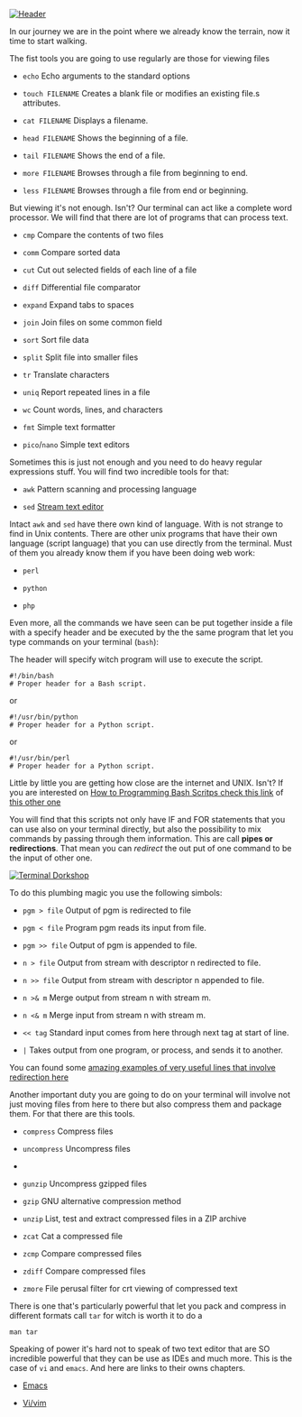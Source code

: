 [![Header](https://raw.github.com/patriciogonzalezvivo/Shell-Initiation/master/images/terminal08.jpg)](http://patriciogonzalezvivo.com/)

In our journey we are in the point where we already know the terrain, now it time to start walking.

The fist tools you are going to use regularly are those for viewing files

*	`echo`				Echo arguments to the standard options

*	`touch FILENAME`	Creates a blank file or modifies an existing file.s attributes.

*	`cat FILENAME` 		Displays a filename.

*	`head FILENAME`		Shows the beginning of a file.

*	`tail FILENAME`		Shows the end of a file.

*	`more FILENAME`		Browses through a file from beginning to end.

*	`less FILENAME`		Browses through a file from end or beginning.

But viewing it's not enough. Isn't? Our terminal can act like a complete word processor. We will find that there are lot of programs that can process text.

*	`cmp`	Compare the contents of two files

*	`comm`	Compare sorted data

*	`cut`	Cut out selected fields of each line of a file

*	`diff`	Differential file comparator

*	`expand`	Expand tabs to spaces

*	`join`	Join files on some common field

*	`sort`	Sort file data

*	`split`	Split file into smaller files

*	`tr`	Translate characters

*	`uniq`	Report repeated lines in a file

*	`wc`	Count words, lines, and characters

*	`fmt`	Simple text formatter

*	`pico`/`nano`	Simple text editors 


Sometimes this is just not enough and you need to do heavy regular expressions stuff. You will find two incredible tools for that:

*	`awk`	Pattern scanning and processing language

*	`sed`	[Stream text editor](http://www.grymoire.com/Unix/Sed.html)

Intact `awk` and `sed` have there own kind of language. With is not strange to find in Unix contents. There are other unix programs that have their own language (script language) that you can use directly from the terminal. Must of them you already know them if you have been doing web work:

*	`perl`	

*	`python`

*	`php`

Even more, all the commands we have seen can be put together inside a file with a specify header and be executed by the the same program that let you type commands on your terminal (`bash`):

The header will specify witch program will use to execute the script.

	
	#!/bin/bash
	# Proper header for a Bash script.
	
or

	#!/usr/bin/python
	# Proper header for a Python script.
	
or

	#!/usr/bin/perl
	# Proper header for a Python script.

Little by little you are getting how close are the internet and UNIX. Isn't?
If you are interested on [How to Programming Bash Scritps check this link](http://tldp.org/HOWTO/Bash-Prog-Intro-HOWTO.html) of [this other one](http://linuxconfig.org/Bash_scripting_Tutorial)

You will find that this scripts not only have IF and FOR statements that you can use also on your terminal directly, but also the possibility to mix commands by passing through them information. This are call **pipes or redirections**. That mean you can *redirect* the out put of one command to be the input of other one.

[![Terminal Dorkshop](https://raw.github.com/patriciogonzalezvivo/Shell-Initiation/master/images/terminal07.png)](http://patriciogonzalezvivo.com/)

To do this plumbing magic you use the following simbols: 

*	`pgm > file`	Output of pgm is redirected to file

*	`pgm < file`	Program pgm reads its input from file.

*	`pgm >> file`	Output of pgm is appended to file.

*	`n > file`	Output from stream with descriptor n redirected to file.

*	`n >> file`	Output from stream with descriptor n appended to file.

*	`n >& m`	Merge output from stream n with stream m.

*	`n <& m`	Merge input from stream n with stream m.

*	`<< tag`	Standard input comes from here through next tag at start of line.

*	`|`			Takes output from one program, or process, and sends it to another.

You can found some [amazing examples of very useful lines that involve redirection here](http://www.commandlinefu.com/commands/browse)

Another important duty you are going to do on your terminal will involve not just moving files from here to there but also compress them and package them. For that there are this tools.

*	`compress`	Compress files

*	`uncompress`	Uncompress files
*	
*	`gunzip`	Uncompress gzipped files

*	`gzip`	GNU alternative compression method

*	`unzip`	List, test and extract compressed files in a ZIP archive

*	`zcat`	Cat a compressed file

*	`zcmp`	Compare compressed files

*	`zdiff`	Compare compressed files

*	`zmore`	File perusal filter for crt viewing of compressed text

There is one that's particularly powerful that let you pack and compress in different formats call `tar` for witch is worth it to do a

	man tar
	
Speaking of power it's hard not to speak of two text editor that are SO incredible powerful that they can be use as IDEs and much more. This is the case of `vi` and `emacs`. And here are links to their owns chapters.

*	[Emacs](https://github.com/patriciogonzalezvivo/Shell-Initiation/blob/master/chap04a.md)

*	[Vi/vim](https://github.com/patriciogonzalezvivo/Shell-Initiation/blob/master/chap04b.md)